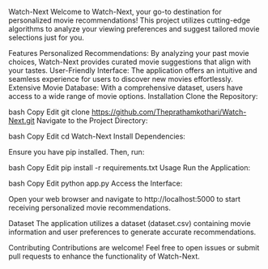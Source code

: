 Watch-Next
Welcome to Watch-Next, your go-to destination for personalized movie recommendations! This project utilizes cutting-edge algorithms to analyze your viewing preferences and suggest tailored movie selections just for you.

Features
Personalized Recommendations: By analyzing your past movie choices, Watch-Next provides curated movie suggestions that align with your tastes.
User-Friendly Interface: The application offers an intuitive and seamless experience for users to discover new movies effortlessly.
Extensive Movie Database: With a comprehensive dataset, users have access to a wide range of movie options.
Installation
Clone the Repository:

bash
Copy
Edit
git clone https://github.com/Theprathamkothari/Watch-Next.git
Navigate to the Project Directory:

bash
Copy
Edit
cd Watch-Next
Install Dependencies:

Ensure you have pip installed. Then, run:

bash
Copy
Edit
pip install -r requirements.txt
Usage
Run the Application:

bash
Copy
Edit
python app.py
Access the Interface:

Open your web browser and navigate to http://localhost:5000 to start receiving personalized movie recommendations.

Dataset
The application utilizes a dataset (dataset.csv) containing movie information and user preferences to generate accurate recommendations.

Contributing
Contributions are welcome! Feel free to open issues or submit pull requests to enhance the functionality of Watch-Next.

